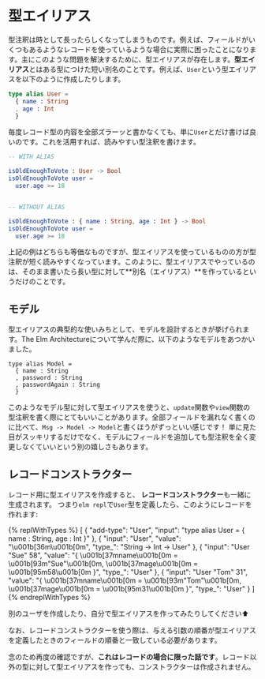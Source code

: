 <!--
# Type Aliases
-->
# 型エイリアス

<!--
Type annotations can start to get long. This might be a real problem if you have records with many fields! This is the core motivation for type aliases. A **type alias** is a shorter name for a type. For example, you could create a `User` alias like this:
-->
型注釈は時として長ったらしくなってしまうものです。例えば、フィールドがいくつもあるようなレコードを使っているような場合に実際に困ったことになります。主にこのような問題を解決するために、型エイリアスが存在します。**型エイリアス**とはある型につけた短い別名のことです。例えば、`User`という型エイリアスを以下のように作成したりします。

```elm
type alias User =
  { name : String
  , age : Int
  }
```

<!--
Rather than writing the whole record type all the time, we can just say `User` instead. This helps us write type annotations that are easier to read:
-->
毎度レコード型の内容を全部ズラーッと書かなくても、単に`User`とだけ書けば良いのです。これを活用すれば、読みやすい型注釈を書けます。

```elm
-- WITH ALIAS

isOldEnoughToVote : User -> Bool
isOldEnoughToVote user =
  user.age >= 18


-- WITHOUT ALIAS

isOldEnoughToVote : { name : String, age : Int } -> Bool
isOldEnoughToVote user =
  user.age >= 18
```

<!--
These two definitions are equivalent, but the one with a type alias is shorter and easier to read. So all we are doing is making an **alias** for a long type.
-->
上記の例はどちらも等価なものですが、型エイリアスを使っているものの方が型注釈が短く読みやすくなっています。このように、型エイリアスでやっているのは、そのまま書いたら長い型に対して**別名（エイリアス）**を作っているというだけのことです。

<!--
## Models
-->
## モデル

<!--
It is extremely common to use type aliases when designing a model. When we were learning about The Elm Architecture, we saw a model like this:
-->
型エイリアスの典型的な使いみちとして、モデルを設計するときが挙げられます。The Elm Architectureについて学んだ際に、以下のようなモデルをあつかいました。

```
type alias Model =
  { name : String
  , password : String
  , passwordAgain : String
  }
```

<!--
The main benefit of using a type alias for this is when we write the type annotations for the `update` and `view` functions. Writing `Msg -> Model -> Model` is so much nicer than the fully expanded version! It has the added benefit that we can add fields to our model without needing to change any type annotations.
-->
このようなモデル型に対して型エイリアスを使うと、`update`関数や`view`関数の型注釈を書く際にとてもいいことがあります。全部フィールドを漏れなく書くのに比べて、`Msg -> Model -> Model`と書くほうがずっといい感じです！ 単に見た目がスッキリするだけでなく、モデルにフィールドを追加しても型注釈を全く変更しなくていいという別の嬉しさもあります。

<!--
## Record Constructors
-->
## レコードコンストラクター

<!--
When you create a type alias specifically for a record, it also generates a **record constructor**. So if we define a `User` type alias, we can start building records like this:
-->
レコード用に型エイリアスを作成すると、 **レコードコンストラクター**も一緒に生成されます。 つまり`elm repl`で`User`型を定義したら、このようにレコードを作れます:

{% replWithTypes %}
[
	{
		"add-type": "User",
		"input": "type alias User = { name : String, age : Int }"
	},
	{
		"input": "User",
		"value": "\u001b[36m<function>\u001b[0m",
		"type_": "String -> Int -> User"
	},
	{
		"input": "User \"Sue\" 58",
		"value": "{ \u001b[37mname\u001b[0m = \u001b[93m\"Sue\"\u001b[0m, \u001b[37mage\u001b[0m = \u001b[95m58\u001b[0m }",
		"type_": "User"
	},
	{
		"input": "User \"Tom\" 31",
		"value": "{ \u001b[37mname\u001b[0m = \u001b[93m\"Tom\"\u001b[0m, \u001b[37mage\u001b[0m = \u001b[95m31\u001b[0m }",
		"type_": "User"
	}
]
{% endreplWithTypes %}

別のユーザを作成したり、自分で型エイリアスを作ってみたりしてください⬆️

<!--
Note that the order of arguments in the record constructor match the order of fields in the type alias!
-->
なお、レコードコンストラクターを使う際は、与える引数の順番が型エイリアスを定義したときのフィールドの順番と一致している必要があります。

<!--
And again, **this is only for records.** Making type aliases for other types will not result in a constructor.
-->
念のため再度の確認ですが、**これはレコードの場合に限った話です**。レコード以外の型に対して型エイリアスを作っても、コンストラクターは作成されません。
